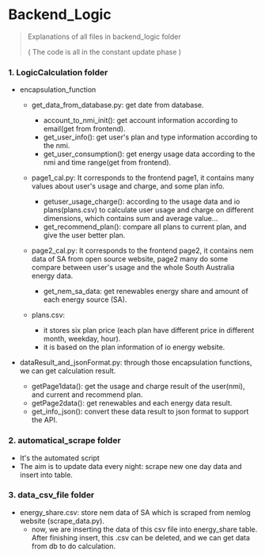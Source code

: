 # Backend_Logic

> Explanations of all files in backend_logic folder
> 
> ( The code is all in the constant update phase ) 

### 1. LogicCalculation folder
* encapsulation_function
    
    * get_data_from_database.py:  get date from database.
      * account_to_nmi_init():  get account information according to email(get from frontend).
      * get_user_info():  get user's plan and type information according to the nmi. 
      * get_user_consumption():  get energy usage data according to the nmi and time range(get from frontend).
    
    * page1_cal.py:  It corresponds to the frontend page1, it contains many values about user's usage and charge, and some plan info.
      * getuser_usage_charge():  according to the usage data and io plans(plans.csv) to calculate user usage and charge on different dimensions, which
        contains sum and average value...
      * get_recommend_plan():  compare all plans to current plan, and give the user better plan.
  
    * page2_cal.py:  It corresponds to the frontend page2, it contains nem data of SA from open source website, page2 many do some compare between user's usage and the whole South Australia energy data.
      * get_nem_sa_data:  get renewables energy share and amount of each energy source (SA).
  
    * plans.csv:  
      - it stores six plan price (each plan have different price in different month, weekday, hour).
      - it is based on the plan information of io energy website.


* dataResult_and_jsonFormat.py:  through those encapsulation functions, we can get calculation result.
    * getPage1data():  get the usage and charge result of the user(nmi), and current and recommend plan.
    * getPage2data():  get renewables and each energy data result.
    * get_info_json():  convert these data result to json format to support the API. 


### 2. automatical_scrape folder
* It's the automated script
* The aim is to update data every night: scrape new one day data and insert into table.


### 3. data_csv_file folder
* energy_share.csv:  store nem data of SA which is scraped from nemlog website (scrape_data.py).
  * now, we are inserting the data of this csv file into energy_share table. After finishing insert, this .csv can be deleted, and we can get data from db to do calculation.


